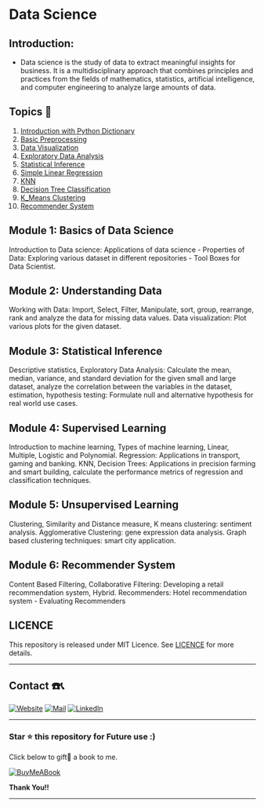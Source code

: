# Data Science 

## Introduction: 
 - Data science is the study of data to extract meaningful insights for business. It is a multidisciplinary approach that combines principles and practices from the fields of mathematics, statistics, artificial intelligence, and computer engineering to analyze large amounts of data.

## Topics 📄

1) [Introduction with Python Dictionary](/01_Python_Dictionary_Datasets.ipynb)
2) [Basic Preprocessing](/02_Basic_Preprocessing.ipynb)
3) [Data Visualization](/03_Data_Visualization.ipynb)
4) [Exploratory Data Analysis](/04_Exploratory_Data_Analysis.ipynb)
5) [Statistical Inference](/05_Statistical_Inference.ipynb)
6) [Simple Linear Regression](/06_Simple_Linear_Regression.ipynb)
7) [KNN](/07_KNN.ipynb)
8) [Decision Tree Classification](/08_Decision_Tree_Classification.ipynb)
9) [K_Means Clustering](/09_K_Means_Clustering.ipynb)
10) [Recommender System](/10_Recommender_Systems.ipynb)

## Module 1: Basics of Data Science 

Introduction to Data science: Applications of data science - Properties of Data: Exploring various dataset in different repositories - Tool Boxes for Data Scientist.

## Module 2: Understanding Data 

Working with Data: Import, Select, Filter, Manipulate, sort, group, rearrange, rank and analyze the data for missing data values. Data visualization: Plot various plots for the given dataset. 

## Module 3: Statistical Inference 

Descriptive statistics, Exploratory Data Analysis: Calculate the mean, median, variance, and standard deviation for the given small and large dataset, analyze the correlation between the variables in the dataset, estimation, hypothesis testing: Formulate null and alternative hypothesis for real world use cases. 

## Module 4: Supervised Learning 

Introduction to machine learning, Types of machine learning, Linear, Multiple, Logistic and Polynomial. Regression: Applications in transport, gaming and banking. KNN, Decision Trees: Applications in precision farming and smart building, calculate the performance metrics of regression and classification techniques.

## Module 5: Unsupervised Learning

Clustering, Similarity and Distance measure, K means clustering: sentiment analysis. Agglomerative Clustering: gene expression data analysis. Graph based clustering techniques: smart city application.

## Module 6: Recommender System

Content Based Filtering, Collaborative Filtering: Developing a retail recommendation system, Hybrid. Recommenders: Hotel recommendation system - Evaluating Recommenders

## LICENCE 

This repository is released under MIT Licence. See [LICENCE](/LICENCE) for more details. 

<hr/>

## Contact ☎️📞

[![Website](https://img.shields.io/badge/website-000000?style=for-the-badge&logo=About.me&logoColor=white)](https://rubangino.in/)
[![Mail](https://img.shields.io/badge/Email-D14836?style=for-the-badge&logo=gmail&logoColor=white)](mailto:info@rubangino.in)
[![LinkedIn](https://img.shields.io/badge/LinkedIn-0077B5?style=for-the-badge&logo=linkedin&logoColor=white)](https://www.linkedin.com/in/ruban-gino-singh/)

<hr/>

### Star ⭐ this repository for Future use :)

Click below to gift🎁 a book to me.

[![BuyMeABook](https://img.shields.io/badge/Buy%20Me%20a%20Book-ffdd00?style=for-the-badge&logo=buy-me-a-book&logoColor=black)
](https://bit.ly/3M5jxLd)

**Thank You!!**

<hr/>
